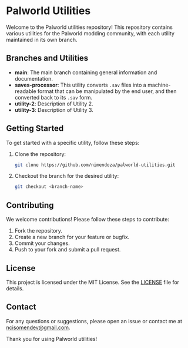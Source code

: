 # Palworld Utilities

Welcome to the Palworld utilities repository! This repository contains various utilities for the Palworld modding community, with each utility maintained in its own branch.

## Branches and Utilities

- **main**: The main branch containing general information and documentation.
- **saves-processor**: This utility converts `.sav` files into a machine-readable format that can be manipulated by the end user, and then converted back to its `.sav` form.
- **utility-2**: Description of Utility 2.
- **utility-3**: Description of Utility 3.

## Getting Started

To get started with a specific utility, follow these steps:

1. Clone the repository:
    ```sh
    git clone https://github.com/nimendoza/palworld-utilities.git
    ```
2. Checkout the branch for the desired utility:
    ```sh
    git checkout <branch-name>
    ```

## Contributing

We welcome contributions! Please follow these steps to contribute:

1. Fork the repository.
2. Create a new branch for your feature or bugfix.
3. Commit your changes.
4. Push to your fork and submit a pull request.

## License

This project is licensed under the MIT License. See the [LICENSE](LICENSE) file for details.

## Contact

For any questions or suggestions, please open an issue or contact me at [ncisomendev@gmail.com](mailto:ncisomendev@gmail.com).

Thank you for using Palworld utilities!
